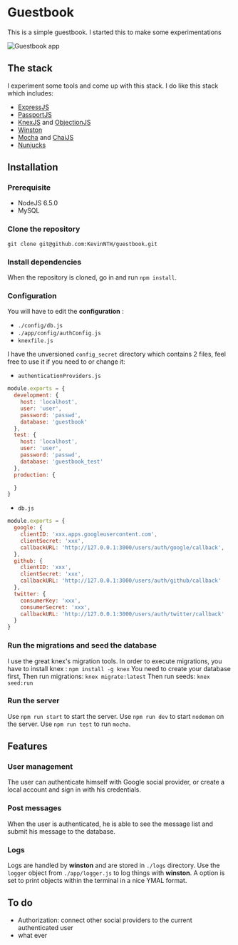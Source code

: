# Guestbook

This is a simple guestbook. I started this to make some experimentations

![Guestbook app](https://raw.githubusercontent.com/KevinNTH/guestbook/master/Guestbook.png)

## The stack

I experiment some tools and come up with this stack. I do like this stack which includes:
- [ExpressJS](http://expressjs.com/)
- [PassportJS](http://passportjs.org/)
- [KnexJS](http://knexjs.org/) and [ObjectionJS](http://vincit.github.io/objection.js/)
- [Winston](https://github.com/winstonjs/winston)
- [Mocha](https://mochajs.org/) and [ChaiJS](http://chaijs.com/)
- [Nunjucks](https://mozilla.github.io/nunjucks/)

## Installation

### Prerequisite

- NodeJS 6.5.0
- MySQL


### Clone the repository

`git clone git@github.com:KevinNTH/guestbook.git`

### Install dependencies

When the repository is cloned, go in and run `npm install`.

### Configuration

You will have to edit the **configuration** :
* `./config/db.js`
* `./app/config/authConfig.js`
* `knexfile.js`

I have the unversioned `config_secret` directory which contains 2 files, feel free to use it if you need to or change it:
* `authenticationProviders.js`
```js
module.exports = {
  development: {
    host: 'localhost',
    user: 'user',
    password: 'passwd',
    database: 'guestbook'
  },
  test: {
    host: 'localhost',
    user: 'user',
    password: 'passwd',
    database: 'guestbook_test'
  },
  production: {

  }
}
```
* `db.js`
```js
module.exports = {
  google: {
    clientID: 'xxx.apps.googleusercontent.com',
    clientSecret: 'xxx',
    callbackURL: 'http://127.0.0.1:3000/users/auth/google/callback',
  },
  github: {
    clientID: 'xxx',
    clientSecret: 'xxx',
    callbackURL: 'http://127.0.0.1:3000/users/auth/github/callback'
  },
  twitter: {
    consumerKey: 'xxx',
    consumerSecret: 'xxx',
    callbackURL: 'http://127.0.0.1:3000/users/auth/twitter/callback'
  }
}
```

### Run the migrations and seed the database

I use the great knex's migration tools. In order to execute migrations, you have to install knex : `npm install -g knex`
You need to create your database first,
Then run migrations: `knex migrate:latest`
Then run seeds: `knex seed:run`

### Run the server

Use `npm run start` to start the server.
Use `npm run dev` to start `nodemon` on the server.
Use `npm run test` to run `mocha`.

## Features

### User management

The user can authenticate himself with Google social provider, or create a local account and sign in with his credentials.

### Post messages

When the user is authenticated, he is able to see the message list and submit his message to the database.

### Logs

Logs are handled by __winston__ and are stored in `./logs` directory. Use the `logger` object from `./app/logger.js` to log things with __winston__. A option is set to print objects within the terminal in a nice YMAL format.

## To do

- Authorization: connect other social providers to the current authenticated user
- what ever
